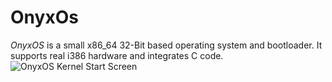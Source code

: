 # OnyxOs

*OnyxOS* is a small x86_64 32-Bit based operating system and bootloader.
It supports real i386 hardware and integrates C code.
![OnyxOS Kernel Start Screen](https://cdn.discordapp.com/attachments/764539644335358003/871543675614818304/unknown.png)

